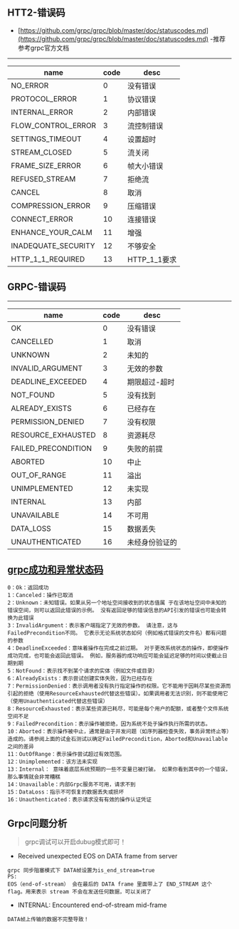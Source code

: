 ## HTT2-错误码
- [https://github.com/grpc/grpc/blob/master/doc/statuscodes.md](https://github.com/grpc/grpc/blob/master/doc/statuscodes.md) -推荐参考grpc官方文档
----
| name          |code           |desc           |
| ------------- | ------------- | ------------- |
|NO_ERROR  |0   |没有错误    |
|PROTOCOL_ERROR  | 1  |协议错误    |
|INTERNAL_ERROR  |2   |内部错误    |
|FLOW_CONTROL_ERROR  | 3  |流控制错误    |
|SETTINGS_TIMEOUT  | 4  |设置超时    |
|STREAM_CLOSED  | 5  |流关闭    |
|FRAME_SIZE_ERROR  | 6  |帧大小错误    |
|REFUSED_STREAM  | 7  |拒绝流    |
|CANCEL  | 8  | 取消   |
|COMPRESSION_ERROR  | 9  | 压缩错误   |
|CONNECT_ERROR  |10   | 连接错误  |
|ENHANCE_YOUR_CALM  | 11  | 增强   |
|INADEQUATE_SECURITY  |12   |不够安全    |
|HTTP_1_1_REQUIRED  |13   |HTTP_1_1要求    |

## GRPC-错误码
----
| name          |code           |desc           |
| ------------- | ------------- | ------------- |
|OK  |0   |没有错误    |
|CANCELLED  |1   |取消    |
|UNKNOWN  |2   |未知的    |
|INVALID_ARGUMENT  |3   |无效的参数    |
|DEADLINE_EXCEEDED  |4   |期限超过-超时    |
|NOT_FOUND  |5   |没有找到    |
|ALREADY_EXISTS  |6   |已经存在    |
|PERMISSION_DENIED  |7   |没有权限    |
|RESOURCE_EXHAUSTED  |8   |资源耗尽    |
|FAILED_PRECONDITION  |9   |失败的前提    |
|ABORTED  |10   |中止    |
|OUT_OF_RANGE  |11   |溢出    |
|UNIMPLEMENTED  |12   |未实现    |
|INTERNAL  |13   |内部    |
|UNAVAILABLE  |14   |不可用    |
|DATA_LOSS  |15   |数据丢失    |
|UNAUTHENTICATED  |16   |未经身份验证的    |

## [grpc成功和异常状态码](https://blog.csdn.net/qq_14945847/article/details/102466693)

```
0：Ok：返回成功
1：Canceled：操作已取消
2：Unknown：未知错误。如果从另一个地址空间接收到的状态值属 于在该地址空间中未知的错误空间，则可以返回此错误的示例。 没有返回足够的错误信息的API引发的错误也可能会转换为此错误
3：InvalidArgument：表示客户端指定了无效的参数。 请注意，这与FailedPrecondition不同。 它表示无论系统状态如何（例如格式错误的文件名）都有问题的参数
4：DeadlineExceeded：意味着操作在完成之前过期。 对于更改系统状态的操作，即使操作成功完成，也可能会返回此错误。 例如，服务器的成功响应可能会延迟足够的时间以使截止日期到期
5：NotFound：表示找不到某个请求的实体（例如文件或目录）
6：AlreadyExists：表示尝试创建实体失败，因为已经存在
7：PermissionDenied：表示调用者没有执行指定操作的权限。它不能用于因耗尽某些资源而引起的拒绝（使用ResourceExhausted代替这些错误）。如果调用者无法识别，则不能使用它（使用Unauthenticated代替这些错误）
8：ResourceExhausted：表示某些资源已耗尽，可能是每个用户的配额，或者整个文件系统空间不足
9：FailedPrecondition：表示操作被拒绝，因为系统不处于操作执行所需的状态。
10：Aborted：表示操作被中止，通常是由于并发问题（如序列器检查失败，事务异常终止等）造成的。请参阅上面的试金石测试以确定FailedPrecondition，Aborted和Unavailable之间的差异
11：OutOfRange：表示操作尝试超过有效范围。
12：Unimplemented：该方法未实现
13：Internal： 意味着底层系统预期的一些不变量已被打破。 如果你看到其中的一个错误，那么事情就会非常糟糕
14：Unavailable：内部Grpc服务不可用，请求不到
15：DataLoss：指示不可恢复的数据丢失或损坏
16：Unauthenticated：表示请求没有有效的操作认证凭证

```

## Grpc问题分析
> grpc调试可以开启dubug模式即可！
- Received unexpected EOS on DATA frame from server
```
grpc 同步阻塞模式下 DATA帧设置为is_end_stream=true
PS:
EOS（end-of-stream） 会在最后的 DATA frame 里面带上了 END_STREAM 这个 flag。用来表示 stream 不会在发送任何数据，可以关闭了
```
- INTERNAL: Encountered end-of-stream mid-frame
```
DATA帧上传输的数据不完整导致！
```